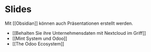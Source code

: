 # Slides
Mit [[Obsidian]] können auch Präsentationen erstellt werden.

* [[Behalten Sie ihre Unternehmensdaten mit Nextcloud im Griff]]
* [[Mint System und Odoo]]
* [[The Odoo Ecosystem]]
